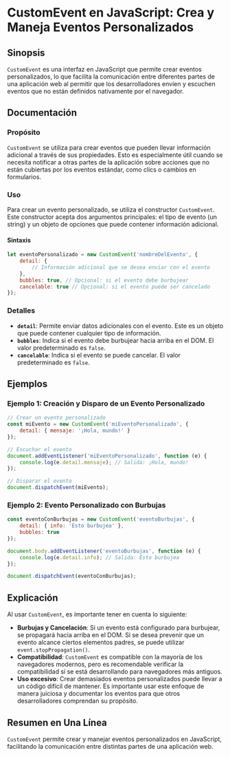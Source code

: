 <!--
Meta Description: # CustomEvent en JavaScript: Crea y Maneja Eventos Personalizados ## Sinopsis `CustomEvent` es una interfaz en JavaScript que permite crear eventos pe...
Meta Keywords: evento, que, customevent, eventos, javascript
-->

# CustomEvent en JavaScript: Crea y Maneja Eventos Personalizados

## Sinopsis
`CustomEvent` es una interfaz en JavaScript que permite crear eventos personalizados, lo que facilita la comunicación entre diferentes partes de una aplicación web al permitir que los desarrolladores envíen y escuchen eventos que no están definidos nativamente por el navegador.

## Documentación
### Propósito
`CustomEvent` se utiliza para crear eventos que pueden llevar información adicional a través de sus propiedades. Esto es especialmente útil cuando se necesita notificar a otras partes de la aplicación sobre acciones que no están cubiertas por los eventos estándar, como clics o cambios en formularios.

### Uso
Para crear un evento personalizado, se utiliza el constructor `CustomEvent`. Este constructor acepta dos argumentos principales: el tipo de evento (un string) y un objeto de opciones que puede contener información adicional.

#### Sintaxis
```javascript
let eventoPersonalizado = new CustomEvent('nombreDelEvento', {
    detail: {
        // Información adicional que se desea enviar con el evento
    },
    bubbles: true, // Opcional: si el evento debe burbujear
    cancelable: true // Opcional: si el evento puede ser cancelado
});
```

### Detalles
- **`detail`**: Permite enviar datos adicionales con el evento. Este es un objeto que puede contener cualquier tipo de información.
- **`bubbles`**: Indica si el evento debe burbujear hacia arriba en el DOM. El valor predeterminado es `false`.
- **`cancelable`**: Indica si el evento se puede cancelar. El valor predeterminado es `false`.

## Ejemplos
### Ejemplo 1: Creación y Disparo de un Evento Personalizado
```javascript
// Crear un evento personalizado
const miEvento = new CustomEvent('miEventoPersonalizado', {
    detail: { mensaje: '¡Hola, mundo!' }
});

// Escuchar el evento
document.addEventListener('miEventoPersonalizado', function (e) {
    console.log(e.detail.mensaje); // Salida: ¡Hola, mundo!
});

// Disparar el evento
document.dispatchEvent(miEvento);
```

### Ejemplo 2: Evento Personalizado con Burbujas
```javascript
const eventoConBurbujas = new CustomEvent('eventoBurbujas', {
    detail: { info: 'Esto burbujea' },
    bubbles: true
});

document.body.addEventListener('eventoBurbujas', function (e) {
    console.log(e.detail.info); // Salida: Esto burbujea
});

document.dispatchEvent(eventoConBurbujas);
```

## Explicación
Al usar `CustomEvent`, es importante tener en cuenta lo siguiente:
- **Burbujas y Cancelación**: Si un evento está configurado para burbujear, se propagará hacia arriba en el DOM. Si se desea prevenir que un evento alcance ciertos elementos padres, se puede utilizar `event.stopPropagation()`.
- **Compatibilidad**: `CustomEvent` es compatible con la mayoría de los navegadores modernos, pero es recomendable verificar la compatibilidad si se está desarrollando para navegadores más antiguos.
- **Uso excesivo**: Crear demasiados eventos personalizados puede llevar a un código difícil de mantener. Es importante usar este enfoque de manera juiciosa y documentar los eventos para que otros desarrolladores comprendan su propósito.

## Resumen en Una Línea
`CustomEvent` permite crear y manejar eventos personalizados en JavaScript, facilitando la comunicación entre distintas partes de una aplicación web.